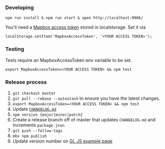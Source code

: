 ### Developing

    npm run install & npm run start & open http://localhost:9966/

You'll need a [Mapbox access token](https://www.mapbox.com/help/create-api-access-token/) stored in localstorage. Set it via

    localStorage.setItem('MapboxAccessToken', '<YOUR ACCESS TOKEN>');

### Testing

Tests require an MapboxAccessToken env variable to be set.

    export MapboxAccessToken=<YOUR ACCESS TOKEN> && npm test

### Release process

1. `git checkout master`
1. `git pull --rebase --autostash` to ensure you have the latest changes.
1. `export MapboxAccessToken=<YOUR ACCESS TOKEN> && npm test`
1. Update [`CHANGELOG.md`](https://github.com/mapbox/mapbox-gl-directions/blob/master/CHANGELOG.md)
1. `npm version {major|minor|patch}`
1. Create a release branch off of master that updates `CHANGELOG.md` and increments `package.json`.
1. `git push --follow-tags`
1. `mbx npm publish`
1. Update version number on [GL JS example page](https://github.com/mapbox/mapbox-gl-js/blob/mb-pages/docs/_posts/examples/3400-01-11-mapbox-gl-directions.html)
